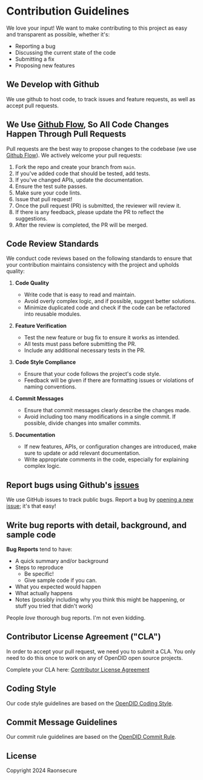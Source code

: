 # Contribution Guidelines
We love your input! We want to make contributing to this project as easy and transparent as possible, whether it's:

- Reporting a bug
- Discussing the current state of the code
- Submitting a fix
- Proposing new features

## We Develop with Github
We use github to host code, to track issues and feature requests, as well as accept pull requests.

## We Use [Github Flow](https://guides.github.com/introduction/flow/index.html), So All Code Changes Happen Through Pull Requests
Pull requests are the best way to propose changes to the codebase (we use [Github Flow](https://guides.github.com/introduction/flow/index.html)). We actively welcome your pull requests:

1. Fork the repo and create your branch from `main`.
2. If you've added code that should be tested, add tests.
3. If you've changed APIs, update the documentation.
4. Ensure the test suite passes.
5. Make sure your code lints.
6. Issue that pull request!
7. Once the pull request (PR) is submitted, the reviewer will review it. 
8. If there is any feedback, please update the PR to reflect the suggestions.
9. After the review is completed, the PR will be merged.

## Code Review Standards
We conduct code reviews based on the following standards to ensure that your contribution maintains consistency with the project and upholds quality:

1. **Code Quality**
   - Write code that is easy to read and maintain.
   - Avoid overly complex logic, and if possible, suggest better solutions.
   - Minimize duplicated code and check if the code can be refactored into reusable modules.

2. **Feature Verification**
   - Test the new feature or bug fix to ensure it works as intended.
   - All tests must pass before submitting the PR.
   - Include any additional necessary tests in the PR.

3. **Code Style Compliance**
   - Ensure that your code follows the project's code style.
   - Feedback will be given if there are formatting issues or violations of naming conventions.

4. **Commit Messages**
   - Ensure that commit messages clearly describe the changes made.
   - Avoid including too many modifications in a single commit. If possible, divide changes into smaller commits.

5. **Documentation**
   - If new features, APIs, or configuration changes are introduced, make sure to update or add relevant documentation.
   - Write appropriate comments in the code, especially for explaining complex logic.

## Report bugs using Github's [issues](issues)
We use GitHub issues to track public bugs. Report a bug by [opening a new issue](); it's that easy!

## Write bug reports with detail, background, and sample code
**Bug Reports** tend to have:

- A quick summary and/or background
- Steps to reproduce
  - Be specific!
  - Give sample code if you can.
- What you expected would happen
- What actually happens
- Notes (possibly including why you think this might be happening, or stuff you tried that didn't work)

People *love* thorough bug reports. I'm not even kidding.

## Contributor License Agreement ("CLA")
In order to accept your pull request, we need you to submit a CLA. You only need
to do this once to work on any of OpenDID open source projects.

Complete your CLA here: [Contributor License Agreement](CLA.md)

## Coding Style
Our code style guidelines are based on the [OpenDID Coding Style](https://github.com/OmniOneID/did-doc-architecture/blob/main/docs/rules/coding_style.md).

## Commit Message Guidelines
Our commit rule guidelines are based on the [OpenDID Commit Rule](https://github.com/OmniOneID/did-doc-architecture/blob/main/docs/rules/git_code_commit_rule.md).

## License
Copyright 2024 Raonsecure
